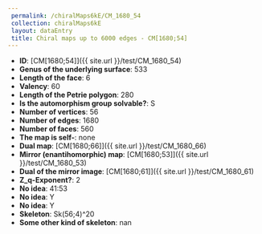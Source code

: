 ```yaml
--- 
 permalink: /chiralMaps6kE/CM_1680_54 
 collection: chiralMaps6kE
 layout: dataEntry
 title: Chiral maps up to 6000 edges - CM[1680;54]
---
```


- **ID**: [CM[1680;54]]({{ site.url }}/test/CM_1680_54)
- **Genus of the underlying surface**: 533
- **Length of the face**: 6
- **Valency**: 60
- **Length of the Petrie polygon**: 280
- **Is the automorphism group solvable?**: S
- **Number of vertices**: 56
- **Number of edges**: 1680
- **Number of faces**: 560
- **The map is self-**: none
- **Dual map**: [CM[1680;66]]({{ site.url }}/test/CM_1680_66)
- **Mirror (enantihomorphic) map**: [CM[1680;53]]({{ site.url }}/test/CM_1680_53)
- **Dual of the mirror image**: [CM[1680;61]]({{ site.url }}/test/CM_1680_61)
- **Z_q-Exponent?**: 2
- **No idea**:  41:53
- **No idea**: Y
- **No idea**: Y
- **Skeleton**: Sk(56;4)^20
- **Some other kind of skeleton**: nan
